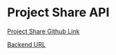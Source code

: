 # Project Share API

<a href="https://github.com/littlepotato123/Project-Share">Project Share Github Link</a>

<a href="https://projectshare-api.herokuapp.com/graphql">Backend URL</a>